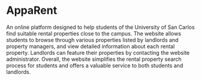 # AppaRent

An online platform designed to help students of the University of San Carlos find suitable rental properties close to the campus. The website allows students to browse through various properties listed by landlords and property managers, and view detailed information about each rental property. Landlords can feature their properties by contacting the website administrator. Overall, the website simplifies the rental property search process for students and offers a valuable service to both students and landlords.